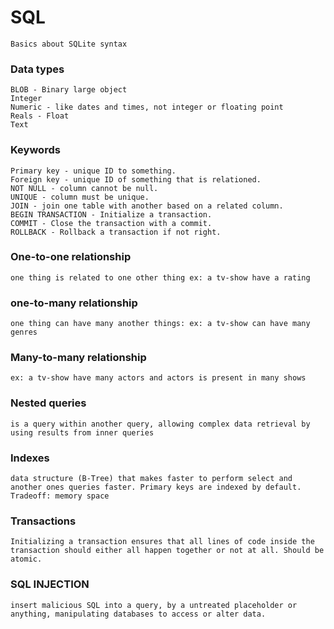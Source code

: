 # SQL

    Basics about SQLite syntax

### Data types

    BLOB - Binary large object
    Integer
    Numeric - like dates and times, not integer or floating point
    Reals - Float
    Text

### Keywords

    Primary key - unique ID to something.
    Foreign key - unique ID of something that is relationed.
    NOT NULL - column cannot be null.
    UNIQUE - column must be unique.
    JOIN - join one table with another based on a related column.
    BEGIN TRANSACTION - Initialize a transaction.
    COMMIT - Close the transaction with a commit.
    ROLLBACK - Rollback a transaction if not right.

### One-to-one relationship

    one thing is related to one other thing ex: a tv-show have a rating

### one-to-many relationship

    one thing can have many another things: ex: a tv-show can have many genres

### Many-to-many relationship

    ex: a tv-show have many actors and actors is present in many shows

### Nested queries

    is a query within another query, allowing complex data retrieval by using results from inner queries

### Indexes

    data structure (B-Tree) that makes faster to perform select and another ones queries faster. Primary keys are indexed by default.
    Tradeoff: memory space

### Transactions

    Initializing a transaction ensures that all lines of code inside the transaction should either all happen together or not at all. Should be atomic.

### SQL INJECTION

    insert malicious SQL into a query, by a untreated placeholder or anything, manipulating databases to access or alter data.
